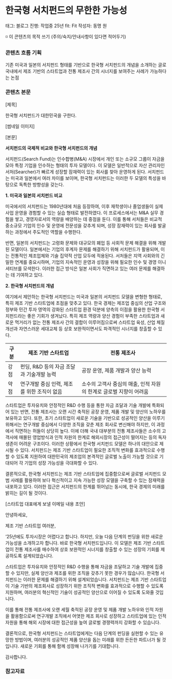 # 한국형 서치펀드의 무한한 가능성

태그: 블로그
진행: 작업중
25년 fit: Fit
작성자: 동명 원

<aside>
◽ 이 콘텐츠의 목적 쓰기
(주의/숙지/안내사항이 있다면 적어두기)

</aside>

### 콘텐츠 흐름 기획

기존 미국과 일본의 서치펀드 형태를 기반으로 한국형 서치펀드의 개념을 소개하는 글로 국내에서 제조 기반의 스타트업과 전통 제조사 간의 시너지를 보여주는 사례가 가능하다는 논점 

### 콘텐츠 본문

[제목]

한국형 서치펀드가 대한민국을 구한다.

[썸네일 이미지]

[본문]

**서치펀드의 국제적 비교와 한국형 서치펀드의 개념**

서치펀드(Search Fund)는 인수합병(M&A) 시장에서 개인 또는 소규모 그룹이 자금을 모아 특정 기업을 인수하는 형태의 투자 모델이다. 이 모델은 일반적으로 자산 관리자인 서처(Searcher)가 빠르게 성장할 잠재력이 있는 회사를 찾아 운영하게 된다. 서치펀드는 미국과 일본에서 여러 차이를 보이며, 한국형 서치펀드는 이러한 두 모델의 특성을 바탕으로 독특한 방향성을 갖는다.

**1. 미국과 일본의 서치펀드 비교**

미국에서의 서치펀드는 1980년대에 처음 등장하여, 이후 재학생이나 졸업생들이 실제 사업 운영을 경험할 수 있는 실습 형태로 발전하였다. 이 프로세스에서는 M&A 실무 경험을 쌓고, 경영자로서의 역량을 배양하는 데 중점을 둔다. 이를 통해 서처들은 비교적 중소규모 기업의 인수 및 운영에 전문성을 갖추게 되며, 성장 잠재력이 있는 회사를 발굴하는 과정에서 주도적인 역할을 수행한다.

반면, 일본의 서치펀드는 고령화 문제와 대규모의 폐업 등 사회적 문제 해결을 위해 개발된 모델이다. 일본에서는 기업의 후계자 문제를 해결하기 위해 서치펀드가 활용되며, 이는 전통적인 제조업체와 기술 집약적 산업 모두에 적용된다. 서처들은 지역 사회와의 긴밀한 연계를 중요시하며, 기업의 지속적인 운영과 성장을 위해 필요한 인수 및 경영 이니셔티브를 모색한다. 이러한 접근 방식은 일본 사회가 직면하고 있는 여러 문제를 해결하는 데 기여하고 있다.

**2. 한국형 서치펀드의 개념**

여기에서 제안하는 한국형 서치펀드는 미국과 일본의 서치펀드 모델을 변형한 형태로, 특히 제조 기반 스타트업에 초점을 맞추고 있다. 한국 경제는 제조업 중심의 산업 구조와 정부와 민간 투자 영역의 강화된 스타트업 환경 덕분에 양측의 이점을 활용한 한국형 서치펀드라는 좋은 기회가 생겨났다. 특히 제조 역량과 양산 경험이 부족한 스타트업과 새로운 먹거리가 없는 전통 제조사 간의 결합이 이루어짐으로써 스타트업 육성, 산업 체질 개선과 자연스러운 세대교체 등 상호 보완적이면서도 파격적인 시너지를 창출할 수 있다.

| 구분 | 제조 기반 스타트업 | 전통 제조사 |
| --- | --- | --- |
| 강점 | 펀딩, R&D 등의 자금 조달과 기술개발 능력 | 공장 운영, 제품 개발과 양산 능력 |
| 약점 | 연구개발 중심 인력, 제조를 위한 조직이 없음 | 소수의 고객사 중심의 매출, 인적 자원의 한계로 글로벌 지향이 어려움 |

스타트업은 투자유치와 안정적인 R&D 수행 등을 통한 자금 조달과 기술 개발에 특화되어 있는 반면, 전통 제조사는 오랜 시간 축적된 공장 운영, 제품 개발 및 양산의 노하우를 보유하고 있다. 또한, 초기 스타트업이 새로운 기술을 기반으로 성공적인 양산을 이루기 위해서는 연구개발 중심에서 다양한 조직을 갖춘 제조 회사로 변신해야 하지만, 이 과정에서 직면하는 허들이 상당히 높다. 이에 더해 국내 대부분의 전통 제조사들은 소수의 고객사에 매몰된 영업방식과 인적 자원의 한계로 해외시장의 접근성이 떨어지는 등의 독자생존이 어려운 구조이다. 이러한 상황에서 한국형 서치펀드 모델은 하나의 대안으로 제시될 수 있다. 서치펀드는 제조 기반 스타트업이 필요한 조직적 변화를 효과적으로 수행할 수 있도록 지원하여 대한민국의 제조업의 본격적인 글로벌 노출이 가능할 것으로 기대되어 각 기업의 성장 가능성을 극대화할 수 있다.

결론적으로, 한국형 서치펀드는 제조 기반 스타트업에 집중함으로써 글로벌 서치펀드 모범 사례를 활용하여 보다 혁신적이고 지속 가능한 성장 모델을 구축할 수 있는 잠재력을 내포하고 있다. 이러한 접근은 서치펀드의 한계를 뛰어넘는 동시에, 한국 경제의 미래를 밝히는 길이 될 것이다.

[스타트업 대표에게 보낼 이메일 내용 초안]

안녕하세요,

제조 기반 스타트업 여러분,

‘25년에도 투자시장은 어렵다고 합니다. 하지만, 오늘 다음 단계의 펀딩을 위한 새로운 가능성을 소개하고자 합니다. 바로 한국형 서치펀드입니다. 이 모델은 제조 기반 스타트업이 전통 제조사를 매수하여 상호 보완적인 시너지를 창출할 수 있는 성장의 기회를 제공하도록 설계되었습니다.

스타트업은 투자유치와 안정적인 R&D 수행을 통해 자금을 조달하고 기술 개발에 집중할 수 있지만, 실제 양산과 제조를 위한 조직을 갖추기 못한 경우가 많습니다. 한국형 서치펀드는 이러한 문제를 해결하기 위해 설계되었습니다. 서치펀드는 제조 기반 스타트업이 기술 기반의 제조회사로 성장하기 위한 조직적 변화를 효과적으로 수행할 수 있도록 지원하며, 여러분의 혁신적인 기술이 성공적인 양산으로 이어질 수 있도록 도와줄 것입니다.

이를 통해 전통 제조사에 오랜 세월 축적된 공장 운영 및 제품 개발 노하우와 인적 자원을 활용함으로써 연구개발 조직에서 어엿한 제조 회사로 성장하고 스타트업에 있는 인적 자원을 통해 해외 시장에 대한 접근성을 높여 글로벌 경쟁력까지 강화할 수 있습니다. 

결론적으로, 한국형 서치펀드는 스타트업에게는 다음 단계의 펀딩을 실현할 수 있는 유망한 방법이며, 여러분의 성공적인 제품 양산을 돕는 미래를 위한 든든한 파트너가 될 것입니다. 새로운 기회를 통해 함께 성장해 나가기를 기대합니다. 

감사합니다.

### 참고자료